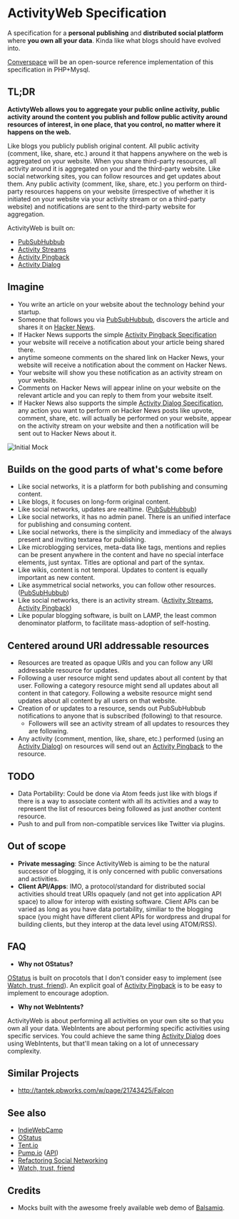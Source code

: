 ActivityWeb Specification
=========================

A specification for a __personal publishing__ and __distributed social platform__ where __you own all your data__. Kinda like what blogs should have evolved into.

[Converspace](https://converspace.org) will be an open-source reference implementation of this specification in PHP+Mysql.

TL;DR
-----
__ActivtyWeb allows you to aggregate your public online activity, public activity around the content you publish and follow public activity around resources of interest, in one place, that you control, no matter where it happens on the web.__

Like blogs you publicly publish original content. All public activity (comment, like, share, etc.) around it that happens anywhere on the web is aggregated on your website. When you share third-party resources, all activity around it is aggregated on your and the third-party website. Like social networking sites, you can follow resources and get updates about them. Any public activity (comment, like, share, etc.) you perform on third-party resources happens on your website (irrespective of whether it is initiated on your website via your activity stream or on a third-party website) and notifications are sent to the third-party website for aggregation.



ActivityWeb is built on:
* [PubSubHubbub](https://code.google.com/p/pubsubhubbub/)
* [Activity Streams](http://activitystrea.ms/)
* [Activity Pingback](http://activitypingback.org/)
* [Activity Dialog](http://activitydialog.org/)

Imagine
-------
* You write an article on your website about the technology behind your startup.
* Someone that follows you via [PubSubHubbub](https://code.google.com/p/pubsubhubbub/), discovers the article and shares it on [Hacker News](http://news.ycombinator.com/).
* If Hacker News supports the simple [Activity Pingback Specification](http://activitypingback.org/)
 * your website will receive a notification about your article being shared there.
 * anytime someone comments on the shared link on Hacker News, your website will receive a notification about the comment on Hacker News.
 * Your website will show you these notification as an activity stream on your website.
 * Comments on Hacker News will appear inline on your website on the relevant article and you can reply to them from your website itself.
* If Hacker News also supports the simple [Activity Dialog Specification](http://activitydialog.org/), any action you want to perform on Hacker News posts like upvote, comment, share, etc. will actually be performed on your website, appear on the activity stream on your website and then a notification will be sent out to Hacker News about it.

![Initial Mock](https://raw.github.com/converspace/activityweb-specification/master/mocks/converspace.png)

Builds on the good parts of what's come before
----------------------------------------------
* Like social networks, it is a platform for both publishing and consuming content.
* Like blogs, it focuses on long-form original content.
* Like social networks, updates are realtime. ([PubSubHubbub](https://code.google.com/p/pubsubhubbub/))
* Like social networks, it has no admin panel. There is an unified interface for publishing and consuming content.
* Like social networks, there is the simplicity and immediacy of the always present and inviting textarea for publishing.
* Like microblogging services, meta-data like tags, mentions and replies can be present anywhere in the content and have no special interface elements, just syntax. Titles are optional and part of the syntax.
* Like wikis, content is not temporal. Updates to content is equally important as new content.
* Like asymmetrical social networks, you can follow other resources. ([PubSubHubbub](https://code.google.com/p/pubsubhubbub/))
* Like social networks, there is an activity stream. ([Activity Streams](http://activitystrea.ms/), [Activity Pingback](http://activitypingback.org/))
* Like popular blogging software, is built on LAMP, the least common denominator platform, to facilitate mass-adoption of self-hosting.

Centered around URI addressable resources
-----------------------------------------
* Resources are treated as opaque URIs and you can follow any URI addressable resource for updates.
 * Following a user resource might send updates about all content by that user. Following a category resource might send all updates about all content in that category. Following a website resource might send updates about all content by all users on that website.
* Creation of or updates to a resource, sends out PubSubHubbub notifications to anyone that is subscribed (following) to that resource.
  * Followers will see an activity stream of all updates to resources they are following.
* Any activity (comment, mention, like, share, etc.) performed (using an [Activity Dialog](http://activitydialog.org/)) on resources will send out an [Activity Pingback](http://activitypingback.org/) to the resource. 


TODO
----
* Data Portability: Could be done via Atom feeds just like with blogs if there is a way to associate content with all its activities and a way to represent the list of resources being followed as just another content resource.
* Push to and pull from non-compatible services like Twitter via plugins.


Out of scope
------------
* __Private messaging__: Since ActivityWeb is aiming to be the natural successor of blogging, it is only concerned with public conversations and activities.
* __Client API/Apps__: IMO, a protocol/standard for distributed social activities should treat URIs opaquely (and not get into application API space) to allow for interop with existing software. Client APIs can be varied as long as you have data portability, similiar to the blogging space (you might have different client APIs for wordpress and drupal for building clients, but they interop at the data level using ATOM/RSS).


FAQ
---
* __Why not OStatus?__

 [OStatus](http://ostatus.org/) is built on procotols that I don't consider easy to implement (see [Watch, trust, friend](http://markpasc.typepad.com/blog/2011/03/watch-trust-friend.html)). An explicit goal of [Activity Pingback](http://activitypingback.org/) is to be easy to implement to encourage adoption.

* __Why not WebIntents?__

 ActivityWeb is about performing all activities on your own site so that you own all your data. WebIntents are about performing specific activities using specific services. You could achieve the same thing [Activity Dialog](http://activitydialog.org/) does using WebIntents, but that'll mean taking on a lot of unnecessary complexity.


Similar Projects
----------------
* http://tantek.pbworks.com/w/page/21743425/Falcon


See also
--------
* [IndieWebCamp](indiewebcamp.com/)
* [OStatus](http://ostatus.org/)
* [Tent.io](http://tent.io/)
* [Pump.io](http://pump.io/) ([API](https://github.com/e14n/pump.io/blob/master/API.md))
* [Refactoring Social Networking](http://andrewwoods.net/blog/2012/10/02/refactoring-social-networking/)
* [Watch, trust, friend](http://markpasc.typepad.com/blog/2011/03/watch-trust-friend.html)



Credits
-------
* Mocks built with the awesome freely available web demo of [Balsamiq](http://www.balsamiq.com/).